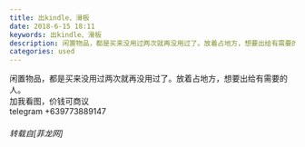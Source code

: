 ```yaml
---
title: 出kindle、滑板
date: 2018-6-15 18:11
keywords: 出kindle、滑板
description: 闲置物品，都是买来没用过两次就再没用过了。放着占地方，想要出给有需要的人。加我看图，价钱可商议telegram +639773889147
categories: used
---
```

<td class="t_f" id="postmessage_1423616">

闲置物品，都是买来没用过两次就再没用过了。放着占地方，想要出给有需要的人。<br/>
加我看图，价钱可商议<br/>
telegram +639773889147</td>
###### 转载自[菲龙网]